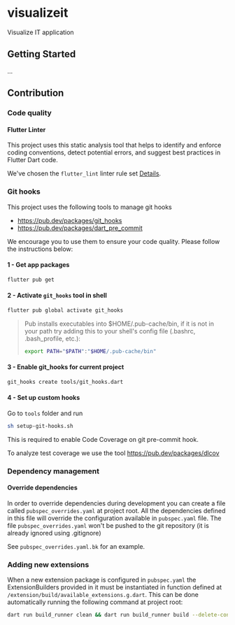 # visualizeit

Visualize IT application

## Getting Started

...

## Contribution

### Code quality

#### Flutter Linter
This project uses this static analysis tool that helps to identify and enforce coding conventions, detect potential errors, and suggest best practices in Flutter Dart code.

We've chosen the `flutter_lint` linter rule set [Details](https://dart.dev/tools/linter-rules).



### Git hooks

This project uses the following tools to manage git hooks
* https://pub.dev/packages/git_hooks
* https://pub.dev/packages/dart_pre_commit

We encourage you to use them to ensure your code quality. Please follow the instructions below: 

#### 1 - Get app packages
```bash
flutter pub get
```

#### 2 - Activate `git_hooks` tool in shell
```bash
flutter pub global activate git_hooks
```

> Pub installs executables into $HOME/.pub-cache/bin, if it is not in your path
> try adding this to your shell's config file (.bashrc, .bash_profile, etc.):
> ```bash
> export PATH="$PATH":"$HOME/.pub-cache/bin"
> ```

#### 3 - Enable git_hooks for current project
```bash
git_hooks create tools/git_hooks.dart
```

#### 4 - Set up custom hooks
Go to `tools` folder and run

```bash
sh setup-git-hooks.sh
```

This is required to enable Code Coverage on git pre-commit hook.

To analyze test coverage we use the tool https://pub.dev/packages/dlcov

### Dependency management

#### Override dependencies

In order to override dependencies during development you can create a file called
`pubspec_overrides.yaml` at project root. All the dependencies defined in this file will override
the configuration available in `pubspec.yaml` file.
The file `pubspec_overrides.yaml` won't be pushed to the git repository (it is already ignored using
.gitignore)

See `pubspec_overrides.yaml.bk` for an example.


### Adding new extensions

When a new extension package is configured in `pubspec.yaml` the ExtensionBuilders provided in it
must be instantiated in function defined at `/extension/build/available_extensions.g.dart`.
This can be done automatically running the following command at project root:

```bash
dart run build_runner clean && dart run build_runner build --delete-conflicting-outputs
```



